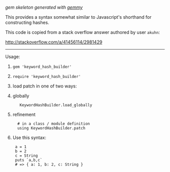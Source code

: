 _gem skeleton generated with [gemmy](http://github.com/maxpleaner/gemmy)_

This provides a syntax somewhat similar to Javascript's shorthand for constructing hashes.

This code is copied from a stack overflow answer authored by user `akuhn`:

http://stackoverflow.com/a/41456114/2981429

---

Usage:

1. `gem 'keyword_hash_builder'`

2. `require 'keyword_hash_builder'`

3. load patch in one of two ways:
  1. globally

            KeywordHashBuilder.load_globally

  2.  refinement

            # in a class / module definition
            using KeywordHashBuilder.patch

4. Use this syntax:

        a = 1
        b = 2
        c = String
        puts `a,b,c`
        # => { a: 1, b: 2, c: String }




